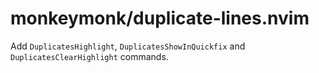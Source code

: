 # monkeymonk/duplicate-lines.nvim

Add `DuplicatesHighlight`, `DuplicatesShowInQuickfix` and `DuplicatesClearHighlight` commands.
